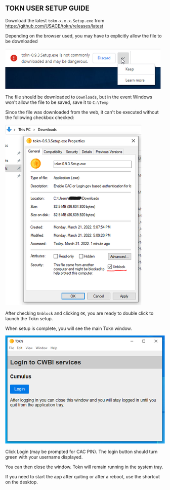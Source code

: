 ## TOKN USER SETUP GUIDE

Download the latest `tokn-x.x.x.Setup.exe` from https://github.com/USACE/tokn/releases/latest

Depending on the browser used, you may have to explicitly allow the file to be downloaded

![keep file](img/chrome-keep-file.png 'chome - keep file')

The file should be downloaded to `Downloads`, but in the event Windows won't allow the file to be saved, save it to `C:\Temp`

Since the file was downloaded from the web, it can't be executed without the following checkbox checked:

![unblock exe](img/unblock-exe.png 'unblock file')

After checking `Unblock` and clicking `OK`, you are ready to double click to launch the Tokn setup.

When setup is complete, you will see the main Tokn window.

![keep file](img/tokn-screenshot.png 'chome - keep file')

Click Login (may be prompted for CAC PIN). The login button should turn green with your username displayed.

You can then close the window.  Tokn will remain running in the system tray.

If you need to start the app after quiting or after a reboot, use the shortcut on the desktop.
